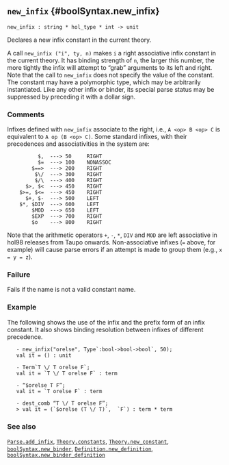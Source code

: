## `new_infix` {#boolSyntax.new_infix}


```
new_infix : string * hol_type * int -> unit
```



Declares a new infix constant in the current theory.


A call `new_infix ("i", ty, n)` makes `i` a right associative infix
constant in the current theory. It has binding strength of `n`, the
larger this number, the more tightly the infix will attempt to
“grab” arguments to its left and right. Note that the call to
`new_infix` does not specify the value of the constant. The constant
may have a polymorphic type, which may be arbitrarily
instantiated. Like any other infix or binder, its special parse status
may be suppressed by preceding it with a dollar sign.

### Comments

Infixes defined with `new_infix` associate to the right,
i.e., `A <op> B <op> C` is equivalent to `A op (B <op> C)`.  Some
standard infixes, with their precedences and associativities in the
system are:
    
              $,  ---> 50     RIGHT
              $=  ---> 100    NONASSOC
            $==>  ---> 200    RIGHT
             $\/  ---> 300    RIGHT
             $/\  ---> 400    RIGHT
          $>, $<  ---> 450    RIGHT
        $>=, $<=  ---> 450    RIGHT
          $+, $-  ---> 500    LEFT
        $*, $DIV  ---> 600    LEFT
            $MOD  ---> 650    LEFT
            $EXP  ---> 700    RIGHT
            $o    ---> 800    RIGHT
    

Note that the arithmetic operators `+`, `-`, `*`, `DIV` and `MOD` are
left associative in hol98 releases from Taupo onwards.
Non-associative infixes (`=` above, for example) will cause parse
errors if an attempt is made to group them (e.g., `x = y = z`).

### Failure

Fails if the name is not a valid constant name.

### Example

The following shows the use of the infix and the prefix form of an infix
constant. It also shows binding resolution between infixes of different
precedence.
    
       - new_infix("orelse", Type`:bool->bool->bool`, 50);
       val it = () : unit
    
       - Term`T \/ T orelse F`;
       val it = `T \/ T orelse F` : term
    
       - “$orelse T F”;
       val it = `T orelse F` : term
    
       - dest_comb “T \/ T orelse F”;
       > val it = (`$orelse (T \/ T)`,  `F`) : term * term
    



### See also

[`Parse.add_infix`](#Parse.add_infix), [`Theory.constants`](#Theory.constants), [`Theory.new_constant`](#Theory.new_constant), [`boolSyntax.new_binder`](#boolSyntax.new_binder), [`Definition.new_definition`](#Definition.new_definition), [`boolSyntax.new_binder_definition`](#boolSyntax.new_binder_definition)

